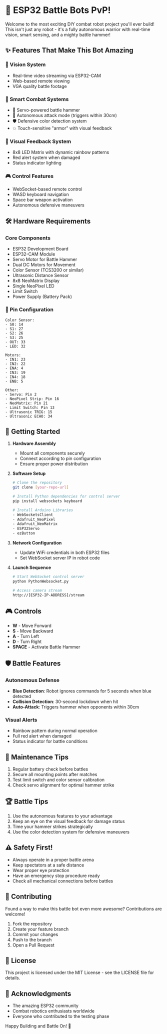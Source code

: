 # 🤖 ESP32 Battle Bots PvP! 

Welcome to the most exciting DIY combat robot project you'll ever build! This isn't just any robot - it's a fully autonomous warrior with real-time vision, smart sensing, and a mighty battle hammer! 

## ✨ Features That Make This Bot Amazing

### 🎥 Vision System
- Real-time video streaming via ESP32-CAM
- Web-based remote viewing
- VGA quality battle footage

### 🧠 Smart Combat Systems
- 🔨 Servo-powered battle hammer
- 🎯 Autonomous attack mode (triggers within 30cm)
- 🛡️ Defensive color detection system
- 💥 Touch-sensitive "armor" with visual feedback

### 🌈 Visual Feedback System
- 8x8 LED Matrix with dynamic rainbow patterns
- Red alert system when damaged
- Status indicator lighting

### 🎮 Control Features
- WebSocket-based remote control
- WASD keyboard navigation
- Space bar weapon activation
- Autonomous defensive maneuvers

## 🛠️ Hardware Requirements

### Core Components
- ESP32 Development Board
- ESP32-CAM Module
- Servo Motor for Battle Hammer
- Dual DC Motors for Movement
- Color Sensor (TCS3200 or similar)
- Ultrasonic Distance Sensor
- 8x8 NeoMatrix Display
- Single NeoPixel LED
- Limit Switch
- Power Supply (Battery Pack)

### 📌 Pin Configuration
```
Color Sensor:
- S0: 14
- S1: 27
- S2: 26
- S3: 25
- OUT: 33
- LED: 32

Motors:
- IN1: 23
- IN2: 22
- ENA: 4
- IN3: 19
- IN4: 18
- ENB: 5

Other:
- Servo: Pin 2
- NeoPixel Strip: Pin 16
- NeoMatrix: Pin 21
- Limit Switch: Pin 13
- Ultrasonic TRIG: 15
- Ultrasonic ECHO: 34
```

## 🚀 Getting Started

1. **Hardware Assembly**
   - Mount all components securely
   - Connect according to pin configuration
   - Ensure proper power distribution

2. **Software Setup**
   ```bash
   # Clone the repository
   git clone [your-repo-url]
   
   # Install Python dependencies for control server
   pip install websockets keyboard

   # Install Arduino Libraries
   - WebSocketsClient
   - Adafruit_NeoPixel
   - Adafruit_NeoMatrix
   - ESP32Servo
   - ezButton
   ```

3. **Network Configuration**
   - Update WiFi credentials in both ESP32 files
   - Set WebSocket server IP in robot code

4. **Launch Sequence**
   ```bash
   # Start WebSocket control server
   python PythonWebsocket.py

   # Access camera stream
   http://[ESP32-IP-ADDRESS]/stream
   ```

## 🎮 Controls

- **W** - Move Forward
- **S** - Move Backward
- **A** - Turn Left
- **D** - Turn Right
- **SPACE** - Activate Battle Hammer

## 🛡️ Battle Features

### Autonomous Defense
- **Blue Detection**: Robot ignores commands for 5 seconds when blue detected
- **Collision Detection**: 30-second lockdown when hit
- **Auto-Attack**: Triggers hammer when opponents within 30cm

### Visual Alerts
- Rainbow pattern during normal operation
- Full red alert when damaged
- Status indicator for battle conditions

## 🔧 Maintenance Tips

1. Regular battery check before battles
2. Secure all mounting points after matches
3. Test limit switch and color sensor calibration
4. Check servo alignment for optimal hammer strike

## 🏆 Battle Tips

1. Use the autonomous features to your advantage
2. Keep an eye on the visual feedback for damage status
3. Time your hammer strikes strategically
4. Use the color detection system for defensive maneuvers

## ⚠️ Safety First!

- Always operate in a proper battle arena
- Keep spectators at a safe distance
- Wear proper eye protection
- Have an emergency stop procedure ready
- Check all mechanical connections before battles

## 🤝 Contributing

Found a way to make this battle bot even more awesome? Contributions are welcome!

1. Fork the repository
2. Create your feature branch
3. Commit your changes
4. Push to the branch
5. Open a Pull Request

## 📝 License

This project is licensed under the MIT License - see the LICENSE file for details.

## 🌟 Acknowledgments

- The amazing ESP32 community
- Combat robotics enthusiasts worldwide
- Everyone who contributed to the testing phase

Happy Building and Battle On! 🚀
